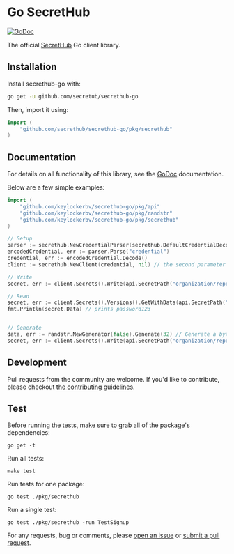 # Go SecretHub

[![GoDoc](http://img.shields.io/badge/godoc-reference-blue.svg)][godoc]

The official [SecretHub][secrethub] Go client library.

## Installation

Install secrethub-go with:

```sh
go get -u github.com/secretub/secrethub-go
```

Then, import it using:

``` go
import (
    "github.com/secrethub/secrethub-go/pkg/secrethub"
)
```

## Documentation

For details on all functionality of this library, see the [GoDoc][godoc] documentation.

Below are a few simple examples:

```go
import (
	"github.com/keylockerbv/secrethub-go/pkg/api"
	"github.com/keylockerbv/secrethub-go/pkg/randstr"
	"github.com/keylockerbv/secrethub-go/pkg/secrethub"
)

// Setup
parser := secrethub.NewCredentialParser(secrethub.DefaultCredentialDecoders)
encodedCredential, err := parser.Parse("credential")
credential, err := encodedCredential.Decode()
client := secrethub.NewClient(credential, nil) // the second parameter can be used to override default options, e.g. to use a different backend for mocking.

// Write
secret, err := client.Secrets().Write(api.SecretPath("organization/repo/db_password"), []byte("password123"))

// Read
secret, err := client.Secrets().Versions().GetWithData(api.SecretPath("organisation/repo/db_password:latest"))
fmt.Println(secret.Data) // prints password123


// Generate
data, err := randstr.NewGenerator(false).Generate(32) // Generate a byte-array of 32 alphanumeric characters.
secret, err := client.Secrets().Write(api.SecretPath("organization/repo/directory/secret"), data)
```

## Development

Pull requests from the community are welcome.
If you'd like to contribute, please checkout [the contributing guidelines](./CONTRIBUTING.md).

## Test

Before running the tests, make sure to grab all of the package's dependencies:

    go get -t

Run all tests:

    make test

Run tests for one package:

    go test ./pkg/secrethub

Run a single test:

    go test ./pkg/secrethub -run TestSignup

For any requests, bug or comments, please [open an issue][issues] or [submit a
pull request][pulls].

[secrethub]: https://secrethub.io
[issues]: https://github.com/secrethub/secrethub-go/issues/new
[pulls]: https://github.com/secrethub/secrethub-go/pulls
[godoc]: http://godoc.org/github.com/secrethub/secrethub-go
